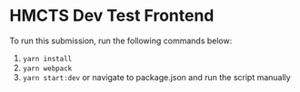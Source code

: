# HMCTS Dev Test Frontend

To run this submission, run the following commands below:

1. `yarn install`
2. `yarn webpack`
3. `yarn start:dev` or navigate to package.json and run the script manually
